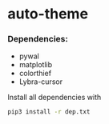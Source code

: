 # auto-theme

### Dependencies:

 * pywal  
 * matplotlib  
 * colorthief  
 * Lybra-cursor  


Install all dependencies with

```sh
pip3 install -r dep.txt
```
